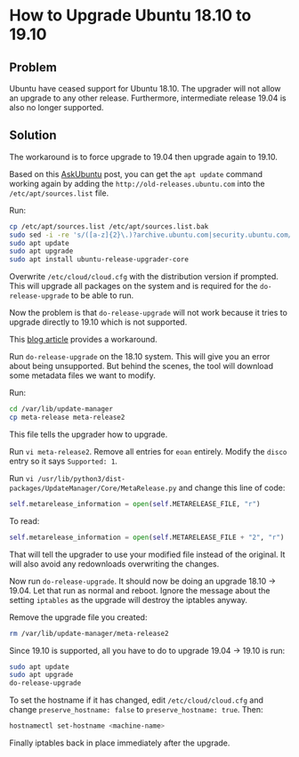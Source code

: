 # How to Upgrade Ubuntu 18.10 to 19.10

## Problem

Ubuntu have ceased support for Ubuntu 18.10.  The upgrader will not allow an upgrade to any other release.  Furthermore, intermediate release 19.04 is also no longer supported.

## Solution

The workaround is to force upgrade to 19.04 then upgrade again to 19.10.

Based on this [AskUbuntu](https://askubuntu.com/a/91821/954129) post, you can get the `apt update` command working again by adding the `http://old-releases.ubuntu.com` into the `/etc/apt/sources.list` file.

Run:

```sh
cp /etc/apt/sources.list /etc/apt/sources.list.bak
sudo sed -i -re 's/([a-z]{2}\.)?archive.ubuntu.com|security.ubuntu.com/old-releases.ubuntu.com/g' /etc/apt/sources.list
sudo apt update
sudo apt upgrade
sudo apt install ubuntu-release-upgrader-core
```

Overwrite `/etc/cloud/cloud.cfg` with the distribution version if prompted.  This will upgrade all packages on the system and is required for the `do-release-upgrade` to be able to run.

Now the problem is that `do-release-upgrade` will not work because it tries to upgrade directly to 19.10 which is not supported.

This [blog article](https://nelsonslog.wordpress.com/2020/02/21/upgrading-from-an-unsupported-ubuntu/) provides a workaround.

Run `do-release-upgrade` on the 18.10 system. This will give you an error about being unsupported. But behind the scenes, the tool will download some metadata files we want to modify.

Run:

```sh
cd /var/lib/update-manager
cp meta-release meta-release2
```

This file tells the upgrader how to upgrade.

Run `vi meta-release2`. Remove all entries for `eoan` entirely. Modify the `disco` entry so it says `Supported: 1`.

Run `vi /usr/lib/python3/dist-packages/UpdateManager/Core/MetaRelease.py` and change this line of code:

```python
self.metarelease_information = open(self.METARELEASE_FILE, "r")
```

To read:

```python
self.metarelease_information = open(self.METARELEASE_FILE + "2", "r")
```

That will tell the upgrader to use your modified file instead of the original. It will also avoid any redownloads overwriting the changes.

Now run `do-release-upgrade`. It should now be doing an upgrade 18.10 → 19.04. Let that run as normal and reboot.  Ignore the message about the setting `iptables` as the upgrade will destroy the iptables anyway.

Remove the upgrade file you created:

```sh
rm /var/lib/update-manager/meta-release2
```

Since 19.10 is supported, all you have to do to upgrade 19.04 → 19.10 is run:

```sh
sudo apt update
sudo apt upgrade
do-release-upgrade
```

To set the hostname if it has changed, edit `/etc/cloud/cloud.cfg` and change `preserve_hostname: false` to `preserve_hostname: true`.  Then:

```sh
hostnamectl set-hostname <machine-name>
```

Finally iptables back in place immediately after the upgrade.
